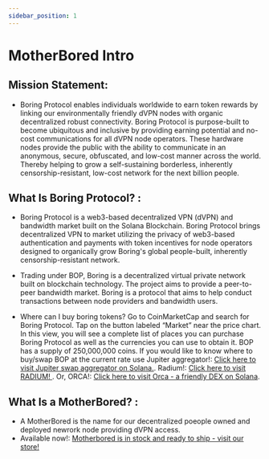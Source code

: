```yaml
---
sidebar_position: 1
---
```


# MotherBored Intro

## Mission Statement: 

- Boring Protocol enables individuals worldwide to earn token rewards by linking our environmentally friendly dVPN nodes with organic decentralized robust connectivity. Boring Protocol is purpose-built to become ubiquitous and inclusive by providing earning potential and no-cost communications for all dVPN node operators. These hardware nodes provide the public with the ability to communicate in an anonymous, secure, obfuscated, and low-cost manner across the world. Thereby helping to grow a self-sustaining borderless, inherently censorship-resistant, low-cost network for the next billion people.


## What Is Boring Protocol? :

- Boring Protocol is a web3-based decentralized VPN (dVPN) and bandwidth market built on the Solana Blockchain. Boring Protocol brings decentralized VPN to market utilizing the privacy of web3-based authentication and payments with token incentives for node operators designed to organically grow Boring's global people-built, inherently censorship-resistant network.
 
- Trading under BOP, Boring is a decentralized virtual private network built on blockchain technology. The project aims to provide a peer-to-peer bandwidth market. Boring is a protocol that aims to help conduct transactions between node providers and bandwidth users.

- Where can I buy boring tokens?
Go to CoinMarketCap and search for Boring Protocol. Tap on the button labeled “Market” near the price chart. In this view, you will see a complete list of places you can purchase Boring Protocol as well as the currencies you can use to obtain it.
BOP has a supply of 250,000,000 coins. If you would like to know where to buy/swap BOP at the current rate use Jupiter aggregator!: [Click here to visit Jupiter swap aggregator on Solana.](https://jup.ag/swap/SOL-BOP). Radium!: [Click here to visit RADIUM! ](https://raydium.io/). Or, ORCA!: [Click here to visit Orca - a friendly DEX on Solana](https://www.orca.so/).


## What Is a MotherBored? : 

- A MotherBored is the name for our decentralized poeople owned and deployed newrork node providing dVPN access.
-  Available now!: [Motherbored is in stock and ready to ship - visit our store! ](https://store.motherbored.limited/products/boring-protocol-mbv2) 